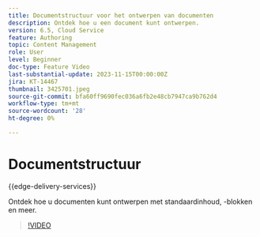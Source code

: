 ```yaml
---
title: Documentstructuur voor het ontwerpen van documenten
description: Ontdek hoe u een document kunt ontwerpen.
version: 6.5, Cloud Service
feature: Authoring
topic: Content Management
role: User
level: Beginner
doc-type: Feature Video
last-substantial-update: 2023-11-15T00:00:00Z
jira: KT-14467
thumbnail: 3425701.jpeg
source-git-commit: bfa60ff9690fec036a6fb2e48cb7947ca9b762d4
workflow-type: tm+mt
source-wordcount: '28'
ht-degree: 0%

---
```



# Documentstructuur

{{edge-delivery-services}}

Ontdek hoe u documenten kunt ontwerpen met standaardinhoud, -blokken en meer.

>[!VIDEO](https://video.tv.adobe.com/v/3425701/?learn=on)
